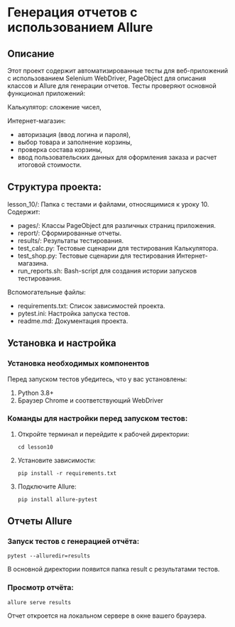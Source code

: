 # Генерация отчетов с использованием Allure

## Описание
Этот проект содержит автоматизированные тесты для веб-приложений с использованием Selenium WebDriver, 
PageObject для описания классов и Allure для генерации отчетов.
Тесты проверяют основной функционал приложений:

Калькулятор:
	сложение чисел,

Интернет-магазин:
- авторизация (ввод логина и пароля),
- выбор товара и заполнение корзины,
- проверка состава корзины,
- ввод пользовательских данных для оформления заказа и расчет итоговой стоимости.

## Структура проекта:
lesson_10/: Папка с тестами и файлами, относящимися к уроку 10. Содержит:

- pages/: Классы PageObject для различных страниц приложения.
- report/: Сформированные отчеты.
- results/: Результаты тестирования.
- test_calc.py: Тестовые сценарии для тестирования Калькулятора.
- test_shop.py: Тестовые сценарии для тестирования Интернет-магазина.
- run_reports.sh: Bash-script для создания истории запусков тестирования.

Вспомогательные файлы:
- requirements.txt: Список зависимостей проекта.
- pytest.ini: Настройка запуска тестов.
- readme.md: Документация проекта.

## Установка и настройка
### Установка необходимых компонентов
Перед запуском тестов убедитесь, что у вас установлены: 
1) Python 3.8+ 
2) Браузер Chrome и соответствующий WebDriver

### Команды для настройки перед запуском тестов:
1) Откройте терминал и перейдите к рабочей директории: 
	```
	cd lesson10
	```
2) Установите зависимости:
	```
	pip install -r requirements.txt
	```
3) Подключите Allure: 
	```
	pip install allure-pytest
	```

## Отчеты Allure
### Запуск тестов с генерацией отчёта:

```
pytest --alluredir=results
```

В основной директории появится папка result с результатами тестов.

### Просмотр отчёта:

```
allure serve results
```

Отчет откроется на локальном сервере в окне вашего браузера.
